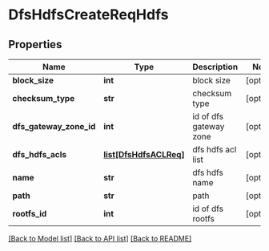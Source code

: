 # DfsHdfsCreateReqHdfs

## Properties
Name | Type | Description | Notes
------------ | ------------- | ------------- | -------------
**block_size** | **int** | block size | [optional] 
**checksum_type** | **str** | checksum type | [optional] 
**dfs_gateway_zone_id** | **int** | id of dfs gateway zone | [optional] 
**dfs_hdfs_acls** | [**list[DfsHdfsACLReq]**](DfsHdfsACLReq.md) | dfs hdfs acl list | [optional] 
**name** | **str** | dfs hdfs name | [optional] 
**path** | **str** | path | [optional] 
**rootfs_id** | **int** | id of dfs rootfs | [optional] 

[[Back to Model list]](../README.md#documentation-for-models) [[Back to API list]](../README.md#documentation-for-api-endpoints) [[Back to README]](../README.md)


